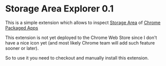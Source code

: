 # Storage Area Explorer 0.1


This is a simple extension which allows to inspect [Storage Area](http://developer.chrome.com/apps/storage.html) of [Chrome Packaged Apps](http://developer.chrome.com/apps/about_apps.html)


This extension is not yet deployed to the Chrome Web Store since I don't have a nice icon yet (and most likely Chrome team will add such feature sooner or later).

So to use it you need to checkout and manually install this extension.




